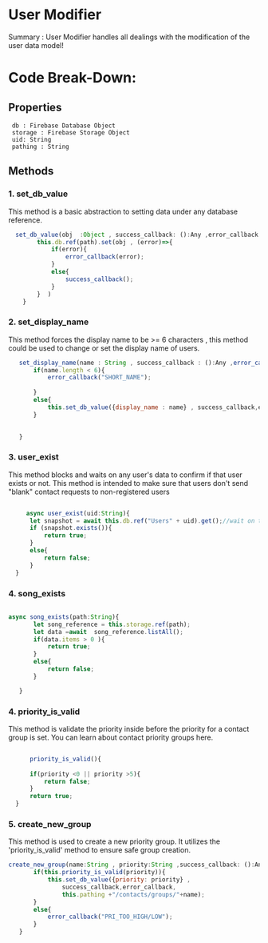 
# User Modifier 
<p>Summary : User Modifier handles all dealings with the modification of the user data model! </p>


# Code Break-Down:
## Properties
     db : Firebase Database Object
     storage : Firebase Storage Object
     uid: String
     pathing : String



## Methods
### 1. set_db_value

<p>This method is a basic abstraction to setting data under any database reference. </p>

``` JavaScript 
  set_db_value(obj  :Object , success_callback: ():Any ,error_callback : () Any ,path: String){
        this.db.ref(path).set(obj , (error)=>{
            if(error){
                error_callback(error);
            }
            else{
                success_callback();
            }
        }  )
    }

```

### 2. set_display_name 

<p> This method forces the display name to be  >= 6 characters , this method could be used to change or set the display name of users.</p>



 ``` JavaScript 
    set_display_name(name : String , success_callback : ():Any ,error_callback ():Any){
        if(name.length < 6){
            error_callback("SHORT_NAME");
        
        }
        else{
            this.set_db_value({display_name : name} , success_callback,error_callback , this.pathing)
        }
        

    }
 
 ```
 
 ### 3. user_exist 
 
 <p> This method blocks and waits on any user's data to confirm if that user exists or not. This method is intended to make sure that users don't send "blank" contact requests to non-registered users</p>
 
 
  ``` JavaScript 
  
       async user_exist(uid:String){
        let snapshot = await this.db.ref("Users" + uid).get();//wait on the data
        if (snapshot.exists()){
            return true;
        }
        else{
            return false;
        }
    }
  
  ```
  
  
 ### 4. song_exists
 
 
 ``` JavaScript

 async song_exists(path:String){
        let song_reference = this.storage.ref(path);
        let data =await  song_reference.listAll();
        if(data.items > 0 ){
            return true;
        }
        else{
            return false;
        }

    }


```
### 4. priority_is_valid


<p>This method is validate the priority inside before the priority for a contact group is set. You can learn about contact priority groups here. </p>


  ``` JavaScript
  
        priority_is_valid(){
        
        if(priority <0 || priority >5){
            return false;
        }
        return true;
    }
  
  ```
  
  ### 5. create_new_group 
  
  
 <p>This method is used to create a new priority group. It utilizes the 'priority_is_valid' method to ensure safe group creation. </p>
 
 
 ``` JavaScript 
 create_new_group(name:String , priority:String ,success_callback: ():Any ,error_callback : () : Any {
        if(this.priority_is_valid(priority)){
            this.set_db_value({priority: priority} ,
                success_callback,error_callback,
                this.pathing +"/contacts/groups/"+name);
        }
        else{
            error_callback("PRI_TOO_HIGH/LOW");
        }
    }
 
 ```
 
 
 
 
